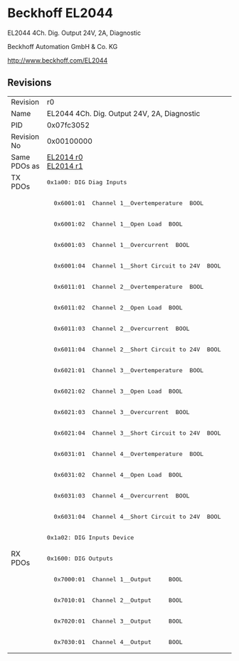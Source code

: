 # Beckhoff EL2044

EL2044 4Ch. Dig. Output 24V, 2A, Diagnostic

Beckhoff Automation GmbH & Co. KG

http://www.beckhoff.com/EL2044

## Revisions
<table>
<tr >
<td>Revision</td>
<td><div class="foo">r0</div></td>
</tr>
<tr >
<td>Name</td>
<td><div class="foo">EL2044 4Ch. Dig. Output 24V, 2A, Diagnostic</div></td>
</tr>
<tr >
<td>PID</td>
<td><div class="foo">0x07fc3052</div></td>
</tr>
<tr >
<td>Revision No</td>
<td>0x00100000</td>
</tr>
<tr >
<td>Same PDOs as</td>
<td><a href="EL2014">EL2014 r0</a><br/><a href="EL2014">EL2014 r1</a></td>
</tr>
<tr class="txpdo pdosection">
<td rowspan=18 valign=top>TX PDOs</td>
<td><pre>0x1a00: DIG Diag Inputs</pre></td>
<td></td>
</tr>
<tr class="txpdo">
<td><pre>  0x6001:01  Channel 1__Overtemperature  BOOL</pre></td>
</tr>
<tr class="txpdo">
<td><pre>  0x6001:02  Channel 1__Open Load  BOOL</pre></td>
</tr>
<tr class="txpdo">
<td><pre>  0x6001:03  Channel 1__Overcurrent  BOOL</pre></td>
</tr>
<tr class="txpdo">
<td><pre>  0x6001:04  Channel 1__Short Circuit to 24V  BOOL</pre></td>
</tr>
<tr class="txpdo">
<td><pre>  0x6011:01  Channel 2__Overtemperature  BOOL</pre></td>
</tr>
<tr class="txpdo">
<td><pre>  0x6011:02  Channel 2__Open Load  BOOL</pre></td>
</tr>
<tr class="txpdo">
<td><pre>  0x6011:03  Channel 2__Overcurrent  BOOL</pre></td>
</tr>
<tr class="txpdo">
<td><pre>  0x6011:04  Channel 2__Short Circuit to 24V  BOOL</pre></td>
</tr>
<tr class="txpdo">
<td><pre>  0x6021:01  Channel 3__Overtemperature  BOOL</pre></td>
</tr>
<tr class="txpdo">
<td><pre>  0x6021:02  Channel 3__Open Load  BOOL</pre></td>
</tr>
<tr class="txpdo">
<td><pre>  0x6021:03  Channel 3__Overcurrent  BOOL</pre></td>
</tr>
<tr class="txpdo">
<td><pre>  0x6021:04  Channel 3__Short Circuit to 24V  BOOL</pre></td>
</tr>
<tr class="txpdo">
<td><pre>  0x6031:01  Channel 4__Overtemperature  BOOL</pre></td>
</tr>
<tr class="txpdo">
<td><pre>  0x6031:02  Channel 4__Open Load  BOOL</pre></td>
</tr>
<tr class="txpdo">
<td><pre>  0x6031:03  Channel 4__Overcurrent  BOOL</pre></td>
</tr>
<tr class="txpdo">
<td><pre>  0x6031:04  Channel 4__Short Circuit to 24V  BOOL</pre></td>
</tr>
<tr class="txpdo pdosection">
<td><pre>0x1a02: DIG Inputs Device</pre></td>
</tr>
<tr class="rxpdo pdosection">
<td rowspan=5 valign=top>RX PDOs</td>
<td><pre>0x1600: DIG Outputs</pre></td>
<td></td>
</tr>
<tr class="rxpdo">
<td><pre>  0x7000:01  Channel 1__Output     BOOL</pre></td>
</tr>
<tr class="rxpdo">
<td><pre>  0x7010:01  Channel 2__Output     BOOL</pre></td>
</tr>
<tr class="rxpdo">
<td><pre>  0x7020:01  Channel 3__Output     BOOL</pre></td>
</tr>
<tr class="rxpdo">
<td><pre>  0x7030:01  Channel 4__Output     BOOL</pre></td>
</tr>
</table>
